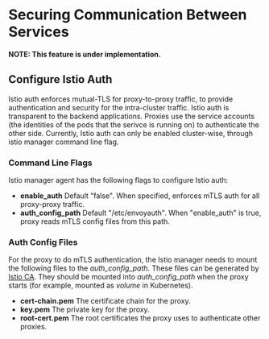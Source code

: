 # Securing Communication Between Services

**NOTE: This feature is under implementation.**

## Configure Istio Auth

Istio auth enforces mutual-TLS for proxy-to-proxy traffic, to provide authentication and security for the intra-cluster
traffic. Istio auth is transparent to the backend applications. Proxies use the service accounts (the identities of the
pods that the serivce is running on) to authenticate the other side. Currently, Istio auth can only be enabled
cluster-wise, through istio manager command line flag.

### Command Line Flags

Istio manager agent has the following flags to configure Istio auth:

- **enable_auth** Default "false". When specified, enforces mTLS auth for all proxy-proxy traffic.
- **auth_config_path** Default "/etc/envoyauth". When "enable_auth" is true, proxy reads mTLS config files from this path.

### Auth Config Files

For the proxy to do mTLS authentication, the Istio manager needs to mount the following files to the *auth_config_path*.
These files can be generated by [Istio CA](https://github.com/istio/auth). They should be mounted into
*auth_config_path* when the proxy starts (for example, mounted as *volume* in Kubernetes).

- **cert-chain.pem** The certificate chain for the proxy.
- **key.pem** The private key for the proxy.
- **root-cert.pem** The root certificates the proxy uses to authenticate other proxies.